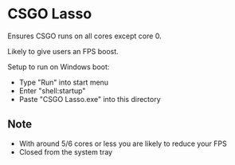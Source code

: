 # CSGO Lasso

Ensures CSGO runs on all cores except core 0.

Likely to give users an FPS boost.

Setup to run on Windows boot:
- Type "Run" into start menu
- Enter "shell:startup"
- Paste "CSGO Lasso.exe" into this directory

## Note
- With around 5/6 cores or less you are likely to reduce your FPS
- Closed from the system tray